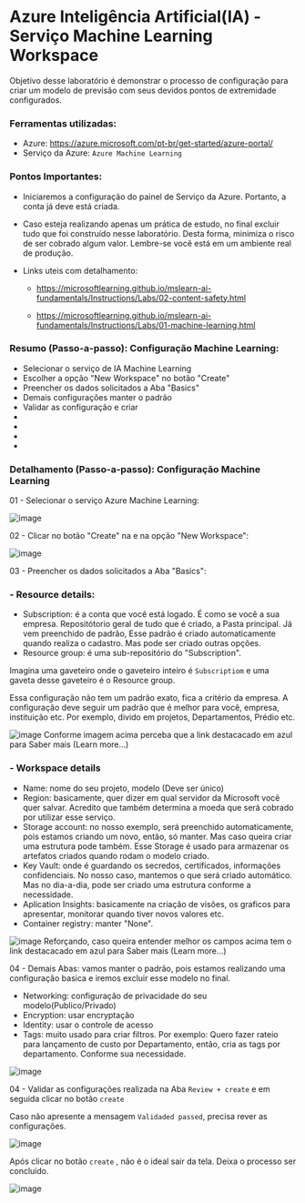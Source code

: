 # Azure Inteligência Artificial(IA) - Serviço Machine Learning Workspace
Objetivo desse laboratório é demonstrar o processo de configuração para criar um modelo de previsão com seus devidos pontos de extremidade configurados.

### Ferramentas utilizadas:

- Azure: https://azure.microsoft.com/pt-br/get-started/azure-portal/
- Serviço da Azure: ``` Azure Machine Learning ```

### Pontos Importantes:

 - Iniciaremos a configuração do painel de Serviço da Azure. Portanto, a conta já deve está criada.
 - Caso esteja realizando apenas um prática de estudo, no final excluir tudo que foi construído nesse laboratório. Desta forma, minimiza o risco de ser cobrado algum valor. Lembre-se você está em um ambiente real de produção.
 - Links uteis com detalhamento:
   
    * https://microsoftlearning.github.io/mslearn-ai-fundamentals/Instructions/Labs/02-content-safety.html
      
    * https://microsoftlearning.github.io/mslearn-ai-fundamentals/Instructions/Labs/01-machine-learning.html

### Resumo (Passo-a-passo): Configuração Machine Learning:

 - Selecionar o serviço de IA Machine Learning
 - Escolher a opção "New Workspace" no botão "Create"
 - Preencher os dados solicitados a Aba "Basics"
 - Demais configurações manter o padrão
 - Validar as configuração e criar
 - 
 - 
 - 
 - 

### Detalhamento (Passo-a-passo): Configuração Machine Learning

01 - Selecionar o serviço Azure Machine Learning:

![image](https://github.com/user-attachments/assets/6200a8ae-da6f-4de1-a456-94ca8f9cc6be)

02 - Clicar no botão "Create" na e na opção "New Workspace":

![image](https://github.com/user-attachments/assets/df0da2a7-d736-45a0-9c6f-1fa7468595af)

03 - Preencher os dados solicitados a Aba "Basics":

### - Resource details: 
   * Subscription: é a conta que você está logado. É como se você a sua empresa. Repositótorio geral de tudo que é criado, a Pasta principal. Já vem preenchido de padrão, Esse 
 padrão é criado automaticamente quando realiza o cadastro. Mas pode ser criado outras opções.
   * Resource group: é uma sub-repositório do "Subscription".

Imagina uma gaveteiro onde o gaveteiro inteiro é ``` Subscriptiom ``` e uma gaveta desse gaveteiro é o Resource group.

Essa configuração não tem um padrão exato, fica a critério da empresa. A configuração deve seguir um padrão que é melhor para você, empresa, instituição etc. Por exemplo, divido em projetos, Departamentos, Prédio etc.

 ![image](https://github.com/user-attachments/assets/e75b5773-9022-45b1-944e-a64d9e2afe47)
 Conforme imagem acima perceba que a link destacacado em azul para Saber mais (Learn more...)

 ### - Workspace details
   * Name: nome do seu projeto, modelo (Deve ser único)
   * Region: basicamente, quer dizer em qual servidor da Microsoft você quer salvar. Acredito que também determina a moeda que será cobrado por utilizar esse serviço.
   * Storage account: no nosso exemplo, será preenchido automaticamente, pois estamos criando um novo, então, só manter. Mas caso queira criar uma estrutura pode também. Esse Storage é usado para armazenar os artefatos criados quando rodam o modelo criado.
   * Key Vault: onde é guardando os secredos, certificados, informações confidenciais. No nosso caso, mantemos o que será criado automático. Mas no dia-a-dia, pode ser criado uma estrutura conforme a necessidade.
   * Aplication Insights: basicamente na criação de visões, os graficos para apresentar, monitorar quando tiver novos valores etc.
   * Container registry: manter "None".

![image](https://github.com/user-attachments/assets/224699c0-9be1-4fb2-89ae-cc5a2342dfd8)
Reforçando, caso queira entender melhor os campos acima tem o link destacacado em azul para Saber mais (Learn more...)

04 - Demais Abas: vamos manter o padrão, pois estamos realizando uma configuração basica e iremos excluir esse modelo no final.
   * Networking: configuração de privacidade do seu modelo(Publico/Privado)
   * Encryption: usar encryptação
   * Identity: usar o controle de acesso
   * Tags: muito usado para criar filtros. Por exemplo: Quero fazer rateio para lançamento de custo por Departamento, então, cria as tags por departamento. Conforme sua necessidade.

   ![image](https://github.com/user-attachments/assets/c11e66d3-cccc-464f-b26a-5a1b4a8a9837)


04 - Validar as configurações realizada na Aba ``` Review + create ``` e em seguida clicar no botão ``` create ``` 

Caso não apresente a mensagem  ``` Validaded passed ```, precisa rever as configurações.

![image](https://github.com/user-attachments/assets/be73b4ea-8eff-408a-a6b5-bec0c47d43c3)

Após clicar no botão ``` create ``` , não é o ideal sair da tela. Deixa o processo ser concluído.

![image](https://github.com/user-attachments/assets/1628971a-0c07-4d7b-98a5-d784d2662c51)


